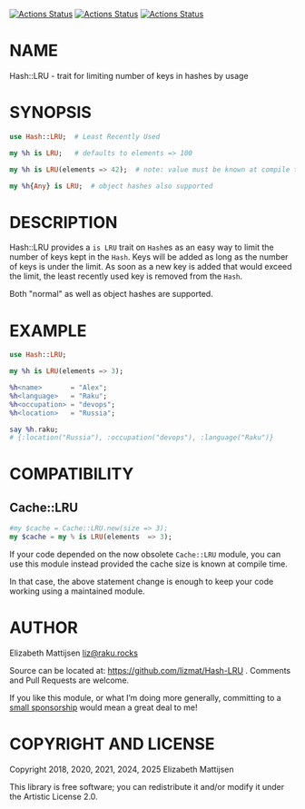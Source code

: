 [![Actions Status](https://github.com/lizmat/Hash-LRU/actions/workflows/linux.yml/badge.svg)](https://github.com/lizmat/Hash-LRU/actions) [![Actions Status](https://github.com/lizmat/Hash-LRU/actions/workflows/macos.yml/badge.svg)](https://github.com/lizmat/Hash-LRU/actions) [![Actions Status](https://github.com/lizmat/Hash-LRU/actions/workflows/windows.yml/badge.svg)](https://github.com/lizmat/Hash-LRU/actions)

NAME
====

Hash::LRU - trait for limiting number of keys in hashes by usage

SYNOPSIS
========

```raku
use Hash::LRU;  # Least Recently Used

my %h is LRU;   # defaults to elements => 100

my %h is LRU(elements => 42);  # note: value must be known at compile time!

my %h{Any} is LRU;  # object hashes also supported
```

DESCRIPTION
===========

Hash::LRU provides a `is LRU` trait on `Hash`es as an easy way to limit the number of keys kept in the `Hash`. Keys will be added as long as the number of keys is under the limit. As soon as a new key is added that would exceed the limit, the least recently used key is removed from the `Hash`.

Both "normal" as well as object hashes are supported.

EXAMPLE
=======

```raku
use Hash::LRU;

my %h is LRU(elements => 3);

%h<name>       = "Alex";
%h<language>   = "Raku";
%h<occupation> = "devops";
%h<location>   = "Russia";

say %h.raku;
# {:location("Russia"), :occupation("devops"), :language("Raku")}
```

COMPATIBILITY
=============

Cache::LRU
----------

```raku
#my $cache = Cache::LRU.new(size => 3);
my $cache = my % is LRU(elements  => 3);
```

If your code depended on the now obsolete `Cache::LRU` module, you can use this module instead provided the cache size is known at compile time.

In that case, the above statement change is enough to keep your code working using a maintained module.

AUTHOR
======

Elizabeth Mattijsen <liz@raku.rocks>

Source can be located at: https://github.com/lizmat/Hash-LRU . Comments and Pull Requests are welcome.

If you like this module, or what I’m doing more generally, committing to a [small sponsorship](https://github.com/sponsors/lizmat/) would mean a great deal to me!

COPYRIGHT AND LICENSE
=====================

Copyright 2018, 2020, 2021, 2024, 2025 Elizabeth Mattijsen

This library is free software; you can redistribute it and/or modify it under the Artistic License 2.0.

